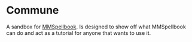 # Commune
A sandbox for [MMSpellbook](https://github.com/CocytusDEDI/MMSpellbook). Is designed to show off what MMSpellbook can do and act as a tutorial for anyone that wants to use it.
